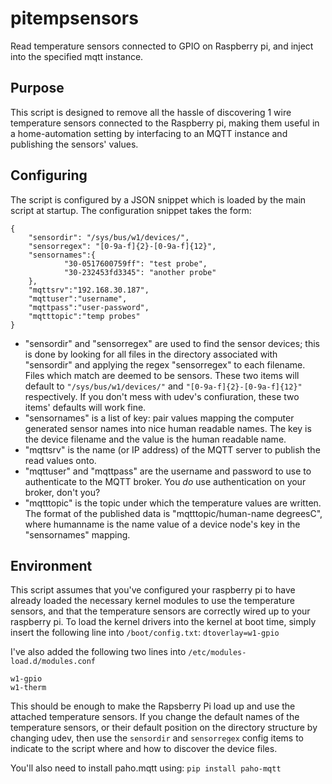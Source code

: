 # pitempsensors
Read temperature sensors connected to GPIO on Raspberry pi, and inject into the specified mqtt instance.

## Purpose
This script is designed to remove all the hassle of discovering 1 wire temperature sensors connected to the Raspberry pi, making them useful in a home-automation setting by interfacing to an MQTT instance and publishing the sensors' values.

## Configuring
The script is configured by a JSON snippet which is loaded by the main script at startup.
The configuration snippet takes the form:

```
{
    "sensordir": "/sys/bus/w1/devices/",
    "sensorregex": "[0-9a-f]{2}-[0-9a-f]{12}",
    "sensornames":{
            "30-0517600759ff": "test probe",
            "30-232453fd3345": "another probe"
    },
    "mqttsrv":"192.168.30.187",
    "mqttuser":"username",
    "mqttpass":"user-password",
    "mqtttopic":"temp probes"
}
```

* "sensordir" and "sensorregex" are used to find the sensor devices; this is done by looking for all files in the directory associated with "sensordir" and applying the regex "sensorregex" to each filename.  Files which match are deemed to be sensors.  These two items will default to ```"/sys/bus/w1/devices/"``` and ```"[0-9a-f]{2}-[0-9a-f]{12}"``` respectively.  If you don't mess with udev's confiuration, these two items' defaults will work fine.
* "sensornames" is a list of key: pair values mapping the computer generated sensor names into nice human readable names.  The key is the device filename and the value is the human readable name.
* "mqttsrv" is the name (or IP address) of the MQTT server to publish the read values onto.
* "mqttuser" and "mqttpass" are the username and password to use to authenticate to the MQTT broker.  You *do* use authentication on your broker, don't you?
* "mqtttopic" is the topic under which the temperature values are written.  The format of the published data is "mqtttopic/human-name degreesC", where humanname is the name value of a device node's key in the "sensornames" mapping.

## Environment
This script assumes that you've configured your raspberry pi to have already loaded the necessary kernel modules to use the temperature sensors, and that the temperature sensors are correctly wired up to your raspberry pi.
To load the kernel drivers into the kernel at boot time, simply insert the following line into ``` /boot/config.txt ```:
``` dtoverlay=w1-gpio ```

I've also added the following two lines into ``` /etc/modules-load.d/modules.conf ```
```
w1-gpio
w1-therm
```
This should be enough to make the Rapsberry Pi load up and use the attached temperature sensors.  If you change the default names of the temperature sensors, or their default position on the directory structure by changing udev, then use the ```sensordir``` and ```sensorregex``` config items to indicate to the script where and how to discover the device files. 

You'll also need to install paho.mqtt using:
``` pip install paho-mqtt ```

